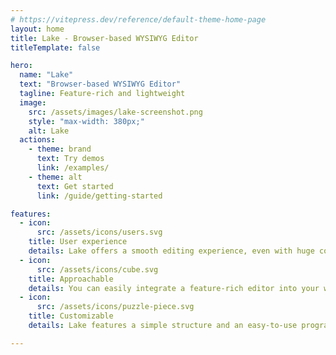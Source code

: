 ```yaml
---
# https://vitepress.dev/reference/default-theme-home-page
layout: home
title: Lake - Browser-based WYSIWYG Editor
titleTemplate: false

hero:
  name: "Lake"
  text: "Browser-based WYSIWYG Editor"
  tagline: Feature-rich and lightweight
  image:
    src: /assets/images/lake-screenshot.png
    style: "max-width: 380px;"
    alt: Lake
  actions:
    - theme: brand
      text: Try demos
      link: /examples/
    - theme: alt
      text: Get started
      link: /guide/getting-started

features:
  - icon:
      src: /assets/icons/users.svg
    title: User experience
    details: Lake offers a smooth editing experience, even with huge content. Its stability is ensured by high test coverage.
  - icon:
      src: /assets/icons/cube.svg
    title: Approachable
    details: You can easily integrate a feature-rich editor into your web applications with just a few lines of code.
  - icon:
      src: /assets/icons/puzzle-piece.svg
    title: Customizable
    details: Lake features a simple structure and an easy-to-use programming interface, making customization straightforward.

---
```

